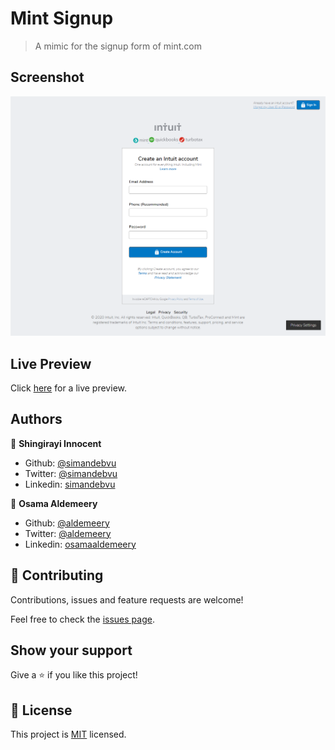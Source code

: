 # Mint Signup

> A mimic for the signup form of mint.com

## Screenshot

![screenshot](./images/screenshot.png)

## Live Preview

Click [here](https://rawcdn.githack.com/aldemeery/mint-signup/979ba6f43e9c086d89083edc1fb57580458b0f80/index.html) for a live preview.

## Authors

👤 **Shingirayi Innocent**

-   Github: [@simandebvu](https://github.com/simandebvu)
-   Twitter: [@simandebvu](https://twitter.com/simandebvu)
-   Linkedin: [simandebvu](https://linkedin.com/in/simandebvu)

👤 **Osama Aldemeery**

-   Github: [@aldemeery](https://github.com/aldemeery)
-   Twitter: [@aldemeery](https://twitter.com/aldemeery)
-   Linkedin: [osamaaldemeery](https://linkedin.com/in/osamaaldemeery)

## 🤝 Contributing

Contributions, issues and feature requests are welcome!

Feel free to check the [issues page](issues/).

## Show your support

Give a ⭐️ if you like this project!

## 📝 License

This project is [MIT](LICENSE) licensed.
